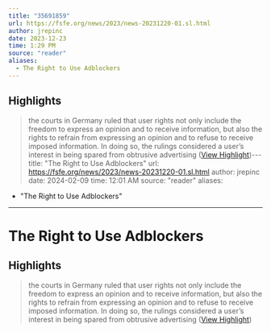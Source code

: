 ```yaml
---
title: "35691859"
url: https://fsfe.org/news/2023/news-20231220-01.sl.html
author: jrepinc
date: 2023-12-23
time: 1:29 PM
source: "reader"
aliases:
  - The Right to Use Adblockers
---
```

## Highlights
> the courts in Germany ruled that user rights not only include the freedom to express an opinion and to receive information, but also the rights to refrain from expressing an opinion and to refuse to receive imposed information. In doing so, the rulings considered a user’s interest in being spared from obtrusive advertising ([View Highlight](https://read.readwise.io/read/01hj7c00h44tbw2dxyfyr6659g))---
title: "The Right to Use Adblockers"
url: https://fsfe.org/news/2023/news-20231220-01.sl.html
author: jrepinc
date: 2024-02-09
time: 12:01 AM
source: "reader"
aliases:
  - "The Right to Use Adblockers"
---
# The Right to Use Adblockers

## Highlights
> the courts in Germany ruled that user rights not only include the freedom to express an opinion and to receive information, but also the rights to refrain from expressing an opinion and to refuse to receive imposed information. In doing so, the rulings considered a user’s interest in being spared from obtrusive advertising ([View Highlight](https://read.readwise.io/read/01hj7c00h44tbw2dxyfyr6659g))

